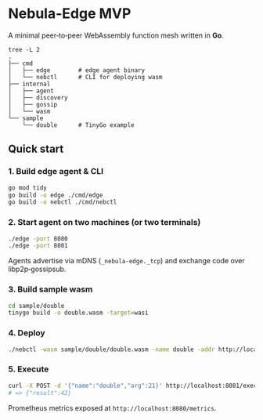 # Nebula-Edge MVP

A minimal peer‑to‑peer WebAssembly function mesh written in **Go**.

```
tree -L 2
.
├── cmd
│   ├── edge        # edge agent binary
│   └── nebctl      # CLI for deploying wasm
├── internal
│   ├── agent
│   ├── discovery
│   ├── gossip
│   └── wasm
└── sample
    └── double      # TinyGo example
```

## Quick start

### 1. Build edge agent & CLI

```bash
go mod tidy
go build -o edge ./cmd/edge
go build -o nebctl ./cmd/nebctl
```

### 2. Start agent on two machines (or two terminals)

```bash
./edge -port 8080
./edge -port 8081
```

Agents advertise via mDNS (`_nebula-edge._tcp`) and exchange code over libp2p‑gossipsub.

### 3. Build sample wasm

```bash
cd sample/double
tinygo build -o double.wasm -target=wasi
```

### 4. Deploy

```bash
./nebctl -wasm sample/double/double.wasm -name double -addr http://localhost:8080
```

### 5. Execute

```bash
curl -X POST -d '{"name":"double","arg":21}' http://localhost:8081/exec
# => {"result":42}
```

Prometheus metrics exposed at `http://localhost:8080/metrics`.

